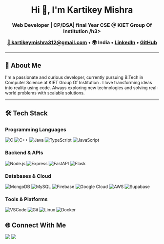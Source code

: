 <h1 align="center">Hi 👋, I'm Kartikey Mishra</h1>
<h3 align="center">Web Developer | CP/DSA| final Year CSE @ KIET Group Of Institution /h3>

<p align="center">
  <a href="mailto:kartikeymishra312@gmail.com">📧 kartikeymishra312@gmail.com</a> • 
  🌍 India • 
  <a href="https://www.linkedin.com/in/kartikey-mishra-15942224a/" target="_blank">LinkedIn</a> • 
  <a href="https://github.com/kartikey312" target="_blank">GitHub</a>
</p>

---

🚀 **About Me**
----------------
I'm a passionate and curious developer, currently pursuing B.Tech in Computer Science at KIET Group Of Institution . I love transforming ideas into reality using code.
Always exploring new technologies and solving real-world problems with scalable solutions.

---

🛠️ **Tech Stack**
-------------------
### Programming Languages
![C](https://img.shields.io/badge/C-00599C?style=flat&logo=c&logoColor=white)
![C++](https://img.shields.io/badge/C++-00599C?style=flat&logo=c%2B%2B&logoColor=white)
![Java](https://img.shields.io/badge/Java-ED8B00?style=flat&logo=java&logoColor=white)
![TypeScript](https://img.shields.io/badge/TypeScript-3178C6?style=flat&logo=typescript&logoColor=white)
![JavaScript](https://img.shields.io/badge/JavaScript-F7DF1E?style=flat&logo=javascript&logoColor=black)
<!-- 
### Frontend
![HTML5](https://img.shields.io/badge/HTML5-E34F26?style=flat&logo=html5&logoColor=white)
![CSS3](https://img.shields.io/badge/CSS3-1572B6?style=flat&logo=css3&logoColor=white)
![React](https://img.shields.io/badge/React-61DAFB?style=flat&logo=react&logoColor=black)
![Next.js](https://img.shields.io/badge/Next.js-000000?style=flat&logo=nextdotjs&logoColor=white)
![TailwindCSS](https://img.shields.io/badge/TailwindCSS-06B6D4?style=flat&logo=tailwindcss&logoColor=white)
--- -->

### Backend & APIs
![Node.js](https://img.shields.io/badge/Node.js-339933?style=flat&logo=node-dot-js&logoColor=white)
![Express](https://img.shields.io/badge/Express-000000?style=flat&logo=express&logoColor=white)
![FastAPI](https://img.shields.io/badge/FastAPI-009688?style=flat&logo=fastapi&logoColor=white)
![Flask](https://img.shields.io/badge/Flask-000000?style=flat&logo=flask&logoColor=white)


### Databases & Cloud
![MongoDB](https://img.shields.io/badge/MongoDB-47A248?style=flat&logo=mongodb&logoColor=white)
![MySQL](https://img.shields.io/badge/MySQL-4479A1?style=flat&logo=mysql&logoColor=white)
![Firebase](https://img.shields.io/badge/Firebase-FFCA28?style=flat&logo=firebase&logoColor=black)
![Google Cloud](https://img.shields.io/badge/GoogleCloud-4285F4?style=flat&logo=google-cloud&logoColor=white)
![AWS](https://img.shields.io/badge/AWS-232F3E?style=flat&logo=amazon-aws&logoColor=white)
![Supabase](https://img.shields.io/badge/Supabase-3ECF8E?style=flat&logo=supabase&logoColor=white)

### Tools & Platforms
![VSCode](https://img.shields.io/badge/VSCode-007ACC?style=flat&logo=visual-studio-code&logoColor=white)
![Git](https://img.shields.io/badge/Git-F05032?style=flat&logo=git&logoColor=white)
![Linux](https://img.shields.io/badge/Linux-FCC624?style=flat&logo=linux&logoColor=black)
![Docker](https://img.shields.io/badge/Docker-2496ED?style=flat&logo=docker&logoColor=white)

<!-- 

📊 **GitHub Stats**
--------------------

<p align="center">
  <img src="https://github-readme-stats.vercel.app/api?username=kartikey312&show_icons=true&theme=radical" alt="GitHub Stats" />
  <img src="https://github-readme-streak-stats.herokuapp.com/?user=kartikey312&theme=radical" alt="Streak Stats" />
<!--   <img src="https://github-readme-activity-graph.cyclic.app/graph?username=ujjwalbaranwal&theme=react-dark" alt="Contribution Graph" /> 
  <img src="https://github-readme-stats.vercel.app/api/top-langs/?username=kartikey312&layout=compact&theme=radical" alt="Top Languages" />
<img src="https://github-readme-activity-graph.vercel.app/graph?username=kartikey312&bg_color=1c1917&color=ffffff&line=0891b2&point=ffffff&area=true&hide_border=true" alt="GitHub Contribution Graph" />
</p>

--- -->


🌐 **Connect With Me**
-----------------------

<p align="left">
  <a href="https://github.com/kartikey312" target="_blank"><img src="https://img.shields.io/badge/GitHub-100000?style=flat&logo=github&logoColor=white" /></a>
  <a href="https://www.linkedin.com/in/kartikey-mishra-15942224a" target="_blank"><img src="https://img.shields.io/badge/LinkedIn-0A66C2?style=flat&logo=linkedin&logoColor=white" /></a>
</p>
